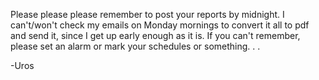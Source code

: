 Please please please remember to post your reports by midnight. I can't/won't check my emails on Monday mornings to convert it all to pdf and send it, since I get up early enough as it is.  If you can't remember, please set an alarm or mark your schedules or something. . . 

-Uros
